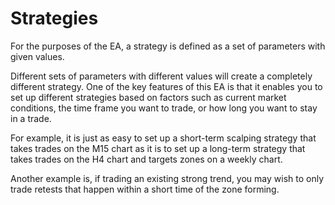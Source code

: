 # Strategies

For the purposes of the EA, a strategy is defined as a set of parameters with given values.

Different sets of parameters with different values will create a completely different strategy. One of the key features of this EA is that it enables you to set up different strategies based on factors such as current market conditions, the time frame you want to trade, or how long you want to stay in a trade.

For example, it is just as easy to set up a short-term scalping strategy that takes trades on the M15 chart as it is to set up a long-term strategy that takes trades on the H4 chart and targets zones on a weekly chart.

Another example is, if trading an existing strong trend, you may wish to only trade retests that happen within a short time of the zone forming.

